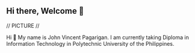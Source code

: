 ## Hi there, Welcome 👋

// PICTURE //

Hi 👋 My name is John Vincent Pagarigan. I am currently taking Diploma in Information Technology in Polytechnic University of the Philippines.

